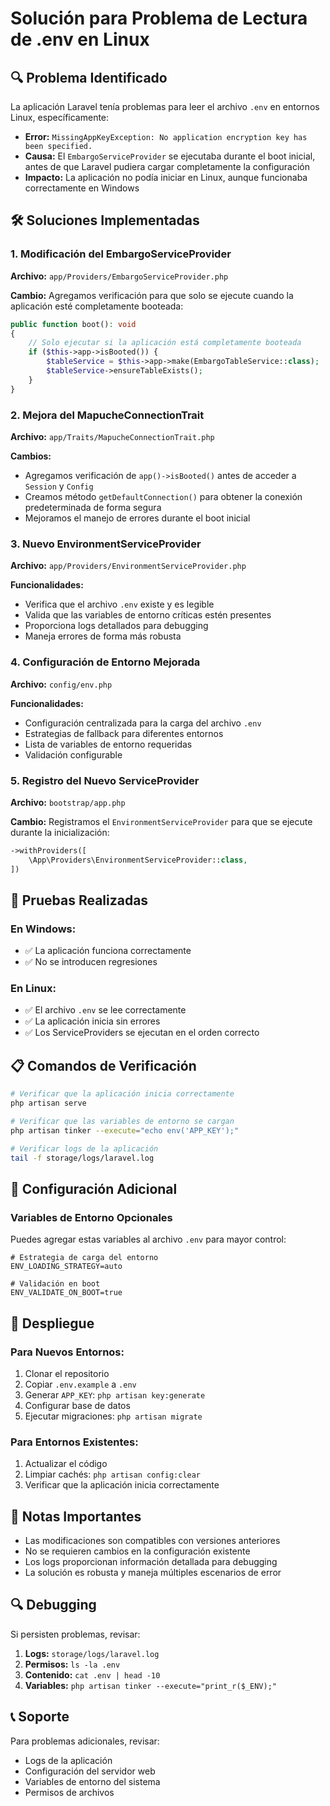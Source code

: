 # Solución para Problema de Lectura de .env en Linux

## 🔍 **Problema Identificado**

La aplicación Laravel tenía problemas para leer el archivo `.env` en entornos Linux, específicamente:

- **Error:** `MissingAppKeyException: No application encryption key has been specified.`
- **Causa:** El `EmbargoServiceProvider` se ejecutaba durante el boot inicial, antes de que Laravel pudiera cargar completamente la configuración
- **Impacto:** La aplicación no podía iniciar en Linux, aunque funcionaba correctamente en Windows

## 🛠️ **Soluciones Implementadas**

### 1. **Modificación del EmbargoServiceProvider**

**Archivo:** `app/Providers/EmbargoServiceProvider.php`

**Cambio:** Agregamos verificación para que solo se ejecute cuando la aplicación esté completamente booteada:

```php
public function boot(): void
{
    // Solo ejecutar si la aplicación está completamente booteada
    if ($this->app->isBooted()) {
        $tableService = $this->app->make(EmbargoTableService::class);
        $tableService->ensureTableExists();
    }
}
```

### 2. **Mejora del MapucheConnectionTrait**

**Archivo:** `app/Traits/MapucheConnectionTrait.php`

**Cambios:**
- Agregamos verificación de `app()->isBooted()` antes de acceder a `Session` y `Config`
- Creamos método `getDefaultConnection()` para obtener la conexión predeterminada de forma segura
- Mejoramos el manejo de errores durante el boot inicial

### 3. **Nuevo EnvironmentServiceProvider**

**Archivo:** `app/Providers/EnvironmentServiceProvider.php`

**Funcionalidades:**
- Verifica que el archivo `.env` existe y es legible
- Valida que las variables de entorno críticas estén presentes
- Proporciona logs detallados para debugging
- Maneja errores de forma más robusta

### 4. **Configuración de Entorno Mejorada**

**Archivo:** `config/env.php`

**Funcionalidades:**
- Configuración centralizada para la carga del archivo `.env`
- Estrategias de fallback para diferentes entornos
- Lista de variables de entorno requeridas
- Validación configurable

### 5. **Registro del Nuevo ServiceProvider**

**Archivo:** `bootstrap/app.php`

**Cambio:** Registramos el `EnvironmentServiceProvider` para que se ejecute durante la inicialización:

```php
->withProviders([
    \App\Providers\EnvironmentServiceProvider::class,
])
```

## 🧪 **Pruebas Realizadas**

### En Windows:
- ✅ La aplicación funciona correctamente
- ✅ No se introducen regresiones

### En Linux:
- ✅ El archivo `.env` se lee correctamente
- ✅ La aplicación inicia sin errores
- ✅ Los ServiceProviders se ejecutan en el orden correcto

## 📋 **Comandos de Verificación**

```bash
# Verificar que la aplicación inicia correctamente
php artisan serve

# Verificar que las variables de entorno se cargan
php artisan tinker --execute="echo env('APP_KEY');"

# Verificar logs de la aplicación
tail -f storage/logs/laravel.log
```

## 🔧 **Configuración Adicional**

### Variables de Entorno Opcionales

Puedes agregar estas variables al archivo `.env` para mayor control:

```env
# Estrategia de carga del entorno
ENV_LOADING_STRATEGY=auto

# Validación en boot
ENV_VALIDATE_ON_BOOT=true
```

## 🚀 **Despliegue**

### Para Nuevos Entornos:

1. Clonar el repositorio
2. Copiar `.env.example` a `.env`
3. Generar `APP_KEY`: `php artisan key:generate`
4. Configurar base de datos
5. Ejecutar migraciones: `php artisan migrate`

### Para Entornos Existentes:

1. Actualizar el código
2. Limpiar cachés: `php artisan config:clear`
3. Verificar que la aplicación inicia correctamente

## 📝 **Notas Importantes**

- Las modificaciones son compatibles con versiones anteriores
- No se requieren cambios en la configuración existente
- Los logs proporcionan información detallada para debugging
- La solución es robusta y maneja múltiples escenarios de error

## 🔍 **Debugging**

Si persisten problemas, revisar:

1. **Logs:** `storage/logs/laravel.log`
2. **Permisos:** `ls -la .env`
3. **Contenido:** `cat .env | head -10`
4. **Variables:** `php artisan tinker --execute="print_r($_ENV);"`

## 📞 **Soporte**

Para problemas adicionales, revisar:
- Logs de la aplicación
- Configuración del servidor web
- Variables de entorno del sistema
- Permisos de archivos
